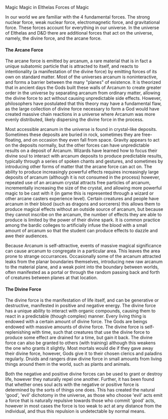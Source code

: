 Magic
Magic in Elthelas
Forces of Magic
       <p>
          In our world we are familiar with the 4 fundamental forces.  The strong nuclear force, weak nuclear force, electromagnetic force, and gravitational force.  These forces account for everything in our universe.  In the universe of Elthelas and D&amp;D there are additional forces that act on the universe, namely, the divine force, and the arcane force.
        </p>
        <h4>The Arcane Force</h4>
        <p>
          The arcane force is emitted by arcanum, a rare material that is in fact a unique subatomic particle that is attracted to itself, and reacts to intentionality (a manifestation of the divine force) by emitting forces of its own on standard matter.  Most of the universes arcanum is noninteractive, and forms a barrier between the many "planes" of existence.  It is theorized that in ancient days the Gods built these walls of Arcanum to create greater order in the universe by separating arcanum from ordinary matter, allowing the divine force to act without causing unpredictable side effects.  However, philosophers have postulated that this theory may have a fundamental flaw, as the large collection of divine force necessary to form a God would have created massive chain reactions in a universe where Arcanum was more evenly distributed, likely dispersing the divine force in the process.
        </p>
        <p>
          Most accessible arcanum in the universe is found in crystal-like deposits.  Sometimes these deposits are buried in rock, sometimes they are free-floating, and on occasion they even fall from space.  Gravity appears to act on the deposits normally, but the other forces can have unpredictable results on a deposit of Arcanum.  Wizards have learned how to focus their divine soul to interact with arcanum deposits to produce predictable results, typically through a series of spoken chants and gestures, and sometimes by introducing other forms of matter that the arcane force can act on. The ability to produce increasingly powerful effects requires increasingly large deposits of arcanum (although it is not consumed in the process) however, repeated use of an arcanum crystal attracts free particles of arcanum, incrementally increasing the size of the crystal, and allowing more powerful magic to be cast with it (in game this is represented through a wizard or other arcane casters experience level).  Certain creatures and people have arcanum in their blood (such as dragons and sorcerers) this allows them to produce magical effects without an outside source of arcanum, but because they cannot inscribe on the arcanum, the number of effects they are able to produce is limited by the power of their divine spark. It is common practice among the bardic colleges to artificially infuse the blood with a small amount of arcanum so that the student can produce effects to dazzle and awe their audiences.
        </p>
        <p>
          Because Arcanum is self-attractive, events of massive magical significance can cause arcanum to congregate in a particular area. This leaves the area prone to strange occurrances. Occasionally some of the arcanum attracted leaks from the planar boundaries themselves, introducing new raw arcanum to the material plane, and a weak point into the boundary between worlds, often manifested as a portal or through the random passing back and forth of creatures between planes at that location.
        </p>
        <h4>The Divine Force</h4>
        <p>
          The divine force is the manifestation of life itself, and can be generative or destructive, manifested in positive and negative energy.  The divine force has a unique ability to interact with organic compounds, causing them to react in a predictable (though complex) manner.  Every living thing is endowed with a certain amount of divine force.  The Gods are beings endowed with massive amounts of divine force.  The divine force is self-replenishing with time, such that creatures that use the divine force to produce some effect are drained for a time, but gain it back.  The divine force can also be granted to others (with training) although this weakens the one who grants it slightly.  Most mortals would die if they gave away their divine force, however, Gods give it to their chosen clerics and paladins regularly.  Druids and rangers draw divine force in small amounts from living things around them in the world, such as plants and animals.
        </p>
        <p>
          Both the negative and positive divine forces can be used to grant or destroy life, however they naturally repel one another. Further, it has been found that whether ones soul acts with the negative or positive force is determined by the sorts of things one does.  This has created the natural 'good', 'evil' dichotomy in the universe, as those who choose 'evil' acts emit a force that is naturally repulsive towards those who commit 'good' acts, however in most cases the force is too weak to act at any distance from the individual, and thus this repulsion is undetectable by normal means.
        </p>